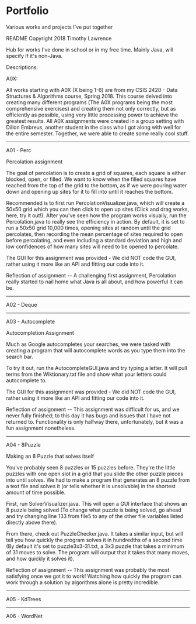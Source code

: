 # Portfolio
Various works and projects I've put together

README
Copyright 2018 Timothy Lawrence

Hub for works I've done in school or in my free time.  Mainly Java, will specify if it's non-Java.

Descriptions:

A0X:

All works starting with A0X (X being 1-6) are from my CSIS 2420 - Data Structures & Algorithms course, Spring 2018.  This course delved into creating many different programs (The A0X programs being the most comprehensive exercises) and creating them not only correctly, but as efficiently as possible, using very little processing power to achieve the greatest results.  All A0X assignments were created in a group setting with Dillon Embreus, another student in the class who I got along with well for the entire semester.  Together, we were able to create some really cool stuff.

----------------------------------------------------

A01 - Perc

Percolation assignment
    
The goal of percolation is to create a grid of squares, each square is either blocked, open, or filled.  We want to know when the filled squares have reached from the top of the grid to the bottom, as if we were pouring water down and opening up sites for it to fill into until it reaches the bottom.
     
Recommended is to first run PercolationVisualizer.java, which will create a 50x50 grid which you can then click to open up sites (Click and drag works, here, try it out!).  After you've seen how the program works visually, run the Percolation.java to really see the efficiency in action.  By default, it is set to run a 50x50 grid 10,000 times, opening sites at random until the grid percolates, then recording the mean percentage of sites required to open before percolating, and even including a standard deviation and high and low confidences of how many sites will need to be opened to percolate.

The GUI for this assignment was provided - We did NOT code the GUI, rather using it more like an API and fitting our code into it.
     
Reflection of assignment -- 
A challenging first assignment, Percolation really started to nail home what Java is all about, and how powerful it can be.

----------------------------------------------------

A02 - Deque

----------------------------------------------------

A03 - Autocomplete

Autocompletion Assignment

Much as Google autocompletes your searches, we were tasked with creating a program that will autocomplete words as you type them into the search bar.

To try it out, run the AutocompleteGUI.java and try typing a letter.  It will pull terms from the Wiktionary.txt file and show what your letters could autocomplete to.

The GUI for this assignment was provided - We did NOT code the GUI, rather using it more like an API and fitting our code into it.

Reflection of assignment -- 
This assignment was difficult for us, and we never fully finished; to this day it has bugs and issues that I have not returned to.  Functionality is only halfway there, unfortunately, but it was a fun assignment nonetheless.

----------------------------------------------------

A04 - 8Puzzle

Making an 8 Puzzle that solves itself

You've probably seen 8 puzzles or 15 puzzles before.  They're the little puzzles with one open slot in a grid that you slide the other puzzle pieces into until solves.  We had to make a program that generates an 8 puzzle from a text file and solves it (or tells whether it is unsolvable) in the shortest amount of time possible.

First, run SolverVisualizer.java.  This will open a GUI interface that shows an 8 puzzle being solved (To change what puzzle is being solved, go ahead and try changing line 133 from file5 to any of the other file variables listed directly above there).

From there, check out PuzzleChecker.java. It takes a similar input, but will tell you how quickly the program solves it in hundredths of a second time (By default it's set to puzzle3x3-31.txt, a 3x3 puzzle that takes a minimum of 31 moves to solve.  The program will output that it takes that many moves, and how quickly it solves it).

Reflection of assignment -- 
This assignment was probably the most satisfying once we got it to work!  Watching how quickly the program can work through a solution by algorithms alone is pretty incredible.

----------------------------------------------------

A05 - KdTrees

----------------------------------------------------

A06 - WordNet


